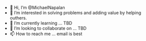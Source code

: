 - 👋 Hi, I’m @MichaelNapalan
- 👀 I’m interested in solving problems and adding value by helping outhers.
- 🌱 I’m currently learning ... TBD
- 💞️ I’m looking to collaborate on ... TBD
- 📫 How to reach me ... email is best

<!---
MichaelNapalan/MichaelNapalan is a ✨ special ✨ repository because its `README.md` (this file) appears on your GitHub profile.
You can click the Preview link to take a look at your changes.
--->
